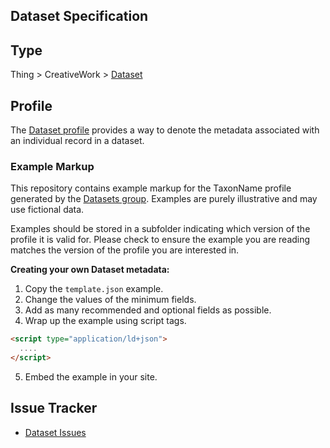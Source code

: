 ## Dataset Specification

## Type

Thing > CreativeWork > [Dataset](https://schema.org/Dataset)

## Profile

The [Dataset profile](https://bioschemas.org/profiles/Dataset) provides a way to denote the metadata associated with an individual record in a dataset.

### Example Markup

This repository contains example markup for the TaxonName profile generated by the [Datasets group](https://bioschemas.org/groups/Datasets/). Examples are purely illustrative and may use fictional data. 

Examples should be stored in a subfolder indicating which version of the profile it is valid for. Please check to ensure the example you are reading matches the version of the profile you are interested in.

**Creating your own Dataset metadata:**

1. Copy the `template.json` example.
2. Change the values of the minimum fields.
3. Add as many recommended and optional fields as possible.
4. Wrap up the example using script tags.
```html
<script type="application/ld+json">
  ....
</script>
```
5. Embed the example in your site.

## Issue Tracker
- [Dataset Issues](https://github.com/BioSchemas/bioschemas/labels/type%3A%20Dataset)